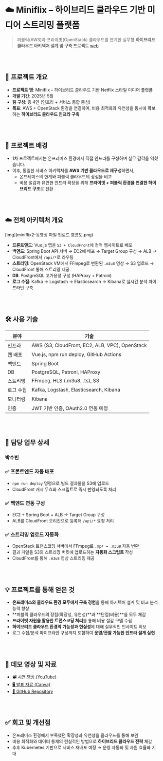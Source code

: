 # ☁️ Miniflix – 하이브리드 클라우드 기반 미디어 스트리밍 플랫폼

> 퍼블릭(AWS)과 프라이빗(OpenStack) 클라우드를 연계한 실무형 **하이브리드 클라우드 아키텍처 설계 및 구축 프로젝트**
[web](homepage.png)
<br>
<br>

## 📌 프로젝트 개요

- **프로젝트 명**: Miniflix – 하이브리드 클라우드 기반 Netflix 스타일 미디어 플랫폼
- **개발 기간**: 2025년 5월
- **팀 구성**: 총 4인 (인프라 + 서비스 통합 중심)
- **목표**: AWS + OpenStack 환경을 연결하여, 비용 최적화와 유연성을 동시에 확보하는 **하이브리드 클라우드 인프라 구축**

<br>
<br>

## 🧠 프로젝트 배경

- 1차 프로젝트에서는 온프레미스 환경에서 직접 인프라를 구성하며 실무 감각을 익혔습니다.
- 이후, 동일한 서비스 아키텍처를 **AWS 기반 클라우드로 재구성**하면서,
  - 온프레미스의 한계와 퍼블릭 클라우드의 장점을 비교
  - 비용 절감과 유연한 인프라 확장을 위해 **프라이빗 + 퍼블릭 환경을 연결한 하이브리드 구조**로 전환

<br>
<br>

## ☁️ 전체 아키텍처 개요
[img](miniflix2-동영상 파일 업로드 흐름도.png)
- **프론트엔드**: Vue.js 앱을 `S3 + CloudFront`에 정적 웹사이트로 배포
- **백엔드**: Spring Boot API 서버 → EC2에 배포 → Target Group 구성 → ALB → CloudFront에서 `/api/*`로 라우팅
- **스트리밍**: OpenStack VM에서 FFmpeg로 변환된 `.m3u8` 영상 → S3 업로드 → CloudFront 통해 스트리밍 제공
- **DB**: PostgreSQL 고가용성 구성 (HAProxy + Patroni)
- **로그 수집**: Kafka → Logstash → Elasticsearch → Kibana로 실시간 분석 파이프라인 구축

<br>
<br>

## 🛠 사용 기술

| 분야 | 기술 |
|------|------|
| 인프라 | AWS (S3, CloudFront, EC2, ALB, VPC), OpenStack |
| 웹 배포 | Vue.js, npm run deploy, GitHub Actions |
| 백엔드 | Spring Boot |
| DB | PostgreSQL, Patroni, HAProxy |
| 스트리밍 | FFmpeg, HLS (.m3u8, .ts), S3 |
| 로그 수집 | Kafka, Logstash, Elasticsearch, Kibana |
| 모니터링 | Kibana |
| 인증 | JWT 기반 인증, OAuth2.0 연동 예정 |

<br>
<br>

## 🔧 담당 업무 상세

### 박수빈

### ✅ 프론트엔드 자동 배포
- `npm run deploy` 명령으로 빌드 결과물을 S3에 업로드
- CloudFront 캐시 무효화 스크립트로 즉시 반영되도록 처리

### ✅ 백엔드 연동 구성
- EC2 + Spring Boot + ALB → Target Group 구성
- ALB를 CloudFront 오리진으로 등록해 `/api/*` 요청 처리

### ✅ 스트리밍 업로드 자동화
- OpenStack 트랜스코딩 서버에서 FFmpeg로 `.mp4 → .m3u8` 자동 변환
- 결과 파일을 S3의 스트리밍 버킷에 업로드하는 **자동화 스크립트** 작성
- CloudFront를 통해 `.m3u8` 영상 스트리밍 제공


<br>
<br>

## 💡 프로젝트를 통해 얻은 것

- **온프레미스와 클라우드 환경 모두에서 구축 경험**을 통해 아키텍처 설계 및 비교 분석 능력 향상
- **퍼블릭 클라우드의 장점(확장성, 유연성)**과 **단점(비용)**을 모두 체감
- **프라이빗 자원을 활용한 트랜스코딩 처리**를 통해 비용 절감 모델 수립
- **하이브리드 클라우드 환경의 가능성과 현실성**에 대해 실무적인 인사이트 확보
- 로그 수집/분석 파이프라인 구성까지 포함하여 **운영/관찰 가능한 인프라 설계 실현**

<br>
<br>

## 🎥 데모 영상 및 자료

- [📽️ 시연 영상 (YouTube)](https://www.youtube.com/watch?v=_oIZswled7s)
- [🖥️ 발표 자료 (Canva)](https://sulgasaeng.my.canva.site/miniflix)
- [📂 GitHub Repository](https://github.com/subin4420/project_infra/tree/main)

<br>
<br>

## ✅ 회고 및 개선점

- 온프레미스 환경에서 부족했던 확장성과 유연성을 클라우드를 통해 보완
- 비용 최적화와 데이터 통제의 현실적인 방법으로 **하이브리드 클라우드 전략** 체감
- 추후 Kubernetes 기반으로 서비스 재배포 예정 → 운영 자동화 및 자원 효율화 기대
